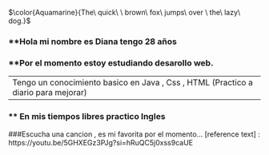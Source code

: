 $\color{Aquamarine}{The\ quick\ \ brown\ fox\ jumps\ over \ the\ lazy\ dog.}$
<h3>**Hola mi nombre es Diana tengo 28 años </h3>
<h3>**Por el momento estoy estudiando desarollo web.</h3>
<table><tr><td>Tengo un conocimiento basico en Java , Css , HTML (Practico a diario para mejorar)</table></tr></td>
<h3>** En mis tiempos libres practico Ingles </h3>
###Escucha una cancion , es mi favorita por el momento...
[reference text] : https://youtu.be/5GHXEGz3PJg?si=hRuQC5j0xss9caUE




